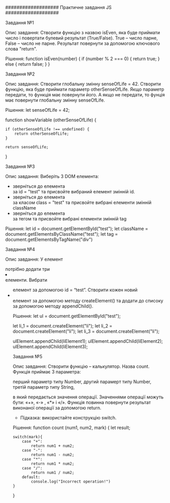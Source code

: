 ###################           Практичне завдання JS            ###################


Завдання №1

Опис завдання:
Створити функцію з назвою isEven, яка буде приймати число і повертати булевий результат
(True/False). True – число парне, False – число не парне. Результат повернути за допомогою
ключового слова "return".

Рішення:
function isEven(number) {
  if (number % 2 === 0) {
    return true;
  } else {
    return false;
  }
}


Завдання №2

Опис завдання:
Створити глобальну змінну senseOfLife = 42. Створити функцію, яка буде приймати параметр
otherSenseOfLife. Якщо параметр передати, то функція має повернути його. А якщо не передати, то
фунція має повернути глобальну змінну senseOfLife.

Рішення:
let senseOfLife = 42;

function showVariable (otherSenseOfLife) {

    if (otherSenseOfLife !== undefined) {
        return otherSenseOfLife;
    }

    return senseOfLife;
}


Завдання №3

Опис завдання:
Виберіть 3 DOM елемента:
- зверніться до елемента <div id="test"></div> за id = "test" та присвойте вибраний елемент змінній id.
- зверніться до елемента <div class ="test"></div> за класом class = "test" та присвойте вибрані елементи змінній className
- зверніться до елемента <div></div> за тегом та присвойте вибрані елементи змінній tag

Рішення:
let id = document.getElementById("test");
let className = document.getElementsByClassName("test");
let tag = document.getElementsByTagName("div")


Завдання №4

Опис завдання:
У елемент <ul id="test"></ul> потрібно додати три <li></li> елементи. Вибрати <ul> елемент за
допомогою id = “test”. Створити кожен новий <li></li> елемент за допомогою методу createElement()
та додати до списоку за допомогою методу appendChild().

Рішення:
let ul = document.getElementById("test");

let li_1 = document.createElement("li");
let li_2 = document.createElement("li");
let li_3 = document.createElement("li");

ulElement.appendChild(liElement1);
ulElement.appendChild(liElement2);
ulElement.appendChild(liElement3);


Завдання №5

Опис завдання:
Створити функцію – калькулятор. Назва count. Функція приймає 3 параметра:

перший параметр типу Number,
другий парамерт типу Number,
третій параметр типу String,

в який передається значення операції. Значеннями операції можуть бути: «+», «-» , «*» і «/». Функція повинна повернути результат виконаної операції за допомогою return.

* Підказка: використайте конструкцію switch.

Рішення:
function count (num1, num2, mark) {
    let result;
    
    switch(mark){
        case "+":
            return num1 + num2;
        case "-":
            return num1 - num2;
        case "*":
            return num1 * num2;
        case "/":
            return num1 / num2;
        default:
            console.log("Incorrect operation!")
    }
}